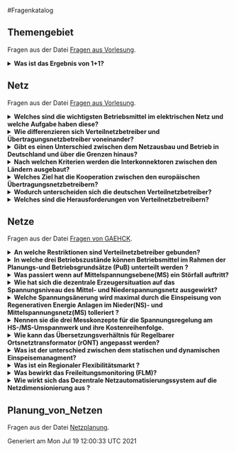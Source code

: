 #Fragenkatalog
## Themengebiet
Fragen aus der Datei [Fragen aus Vorlesung](./Fragenkatalog/00%20Themengebiet/Fragen%20aus%20Vorlesung.md).
<details><summary><b>Was ist das Ergebnis von 1+1?</b></summary>
<table><tr><td>

Die Antwort ist 2. Wenn man noch 40 addiert, kommt man auf 42.
</td></tr></table>
</details>

## Netz
Fragen aus der Datei [Fragen aus Vorlesung](./Fragenkatalog/01%20Netz/Fragen%20aus%20Vorlesung.md).
<details><summary><b>Welches sind die wichtigsten Betriebsmittel im elektrischen Netz und welche Aufgabe haben diese?</b></summary>
<table><tr><td>

- **Transformator**
  - Transformieren die Spannung
  - Kopplung zwischen den Spannungsebenen
- **Schaltanlagen**
  - Schalten von elektrischen Betriebsmitteln
  - Schützen von elektrischen Betriebsmitteln
- **Leitungen**
  - Transport von elektrischer Energie
  - **Freileitung**
    - Oberirdische Leitung
    - Einfluss von Wetter
    - Günstige Investition
    - Teure Betriebskosten
    - Gute thermische Eigenschaften 
  - **(Erd)kabel**
    - Leitung verbuddelt
    - Geschützt gegen Wetter
    - Teure Investiton 
    - Günstige Betriebskosten
    - Schlechte thermische Eigenschaften   
- **Ortsnetzstationen**
  - Bindeglied zwischen den Hauptkomponenten der MS und NS
  - Transformiert die Spannung auf Niederspannung
  - Besteht aus diversen Bauteilen
    - Transformator
    - Schaltanlagen
    - Sammelschienen
    - Schutztechnik
    - (Messtechnik)
    - (Fernwirktechnik) 
- **Hilfs- und Schutzeinrichtungen**
  - Netzschutz- und Erdschlusseinrichtungen
  - Systeme zur Sammlung, Übertragung und Verarbeitung von Betriebsdaten und Schaltbefehlen
  - Einrichtung für die Überwachung der Systemkomponenten
  -	ggf. Blindleistungskompensationsanlagen


</td></tr></table>
</details>
<details><summary><b>Wie differenzieren sich Verteilnetzbetreiber und Übertragungsnetzbetreiber voneinander?</b></summary>
<table><tr><td>

- ÜNBs sind grenzübergreifend tätig (zuständig für Kopplungskapazität)
-	ÜNB Höchst- und Hochspannung, VNB Mittel- und Niederspannung
-	VNB: Regional, Netztopologie: vermascht, eher zentralisiert
-	ÜNB: Überregional, Netztopologie: ausladend, gestreckt


</td></tr></table>
</details>
<details><summary><b>Gibt es einen Unterschied zwischen dem Netzausbau und Betrieb in Deutschland und über die Grenzen hinaus?</b></summary>
<table><tr><td>

-	Deutschland ist eine Kupferplatte
-	Mit anderen Ländern über die Interkonnektoren verbunden
- In Europa: die Übertragungskapazität werden mitgehandelt 


</td></tr></table>
</details>
<details><summary><b>Nach welchen Kriterien werden die Interkonnektoren zwischen den Ländern ausgebaut?</b></summary>
<table><tr><td>

- Wohlfahrtsgewinn
- Investitionskosten
- Versorgungssicherheit
- Angleichen der Marktpreise
- Verringerung der Emissionen

F 1 - 24

</td></tr></table>
</details>
<details><summary><b>Welches Ziel hat die Kooperation zwischen den europäischen Übertragungsnetzbetreibern? </b></summary>
<table><tr><td>

- Sicherheit
- Markt
- Nachhaltigkeit
- elektrisches Netz

F 1 - 17

</td></tr></table>
</details>
<details><summary><b>Wodurch unterscheiden sich die deutschen Verteilnetzbetreiber? </b></summary>
<table><tr><td>

- Lastdichte/Bevölkerungsdichte (Land, Dorf, Stadt)
- Geografischen Verteilung
- Erzeugungsdichte
- Kooperationsmodell (Beteiligungs-, Pacht-, Betriebsführungs-, Dienstleistungs-Modell)

</td></tr></table>
</details>
<details><summary><b>Welches sind die Herausforderungen von Verteilnetzbetreibern?</b></summary>
<table><tr><td>

- Erneuerbare Energien (dezentrale Erzeuger)
- Elektromobilität
- Langfristige Planung erforderlich
</td></tr></table>
</details>

## Netze
Fragen aus der Datei [Fragen von GAEHCK](./Fragenkatalog/02%20Netze/Fragen%20von%20GAEHCK.md).
<details><summary><b>An welche Restriktionen sind Verteilnetzbetreiber gebunden?</b></summary>
<table><tr><td>

- DIN EN 50160 (Merkmale der Spannungsbandes in öffentlichen Elektrizitätsversorgungsnetzen werden festgelegt)
  - Der 10-Minuten-Mittelwert soll mit 95% Wahrscheinlichkeit ein Delta von 10% haben
- Schnelle Spannungsänderungen sind gemäß DIN EN 50160 
  - Unter bestimmten Betriebsbedingungen dürfen mehrmals täglich mit kurzer Dauer Spannungsänderungen von bis zu 10 % von 𝑈n auftreten
  - Unter normalen Betriebsbedingungen sollte die Spannungsänderung nicht höher als 5% sein
- Planungs- und Betriebsgrundsätze
- Technische Anschlussbedingungen Niederspannung

</td></tr></table>
</details>
<details><summary><b>In welche drei Betriebszustände können Betriebsmittel im Rahmen der Planungs-und Betriebsgrundsätze (PuB) unterteilt werden ?</b></summary>
<table><tr><td>

- Störfall   -> Dauer maximal 8 Stunden / Transformator Belastungsgrad 1,3 / Kabel  Belastungsgrad 1,2
- VNB-Last   -> Belastungsgrad 0,7
- Dauerbetrieb -> gleichmäßige Belastung der Betriebsmittel / Belastungsgrad 1

</td></tr></table>
</details>
<details><summary><b>Was passiert wenn auf Mittelspannungsebene(MS) ein Störfall auftritt?</b></summary>
<table><tr><td>

- Da in der MS eine (n-1)-sicher Versorgung vorgeschrieben ist können die Kunden nahezu unterbrechungsfrei versorgt werden.
- Hierfür müssen Leistungsreserven in den Betriebsmitteln eingehalten werden.

</td></tr></table>
</details>
<details><summary><b>Wie hat sich die dezentrale Erzeugersituation auf das Spannungsniveau des Mittel- und Niederspannungsnetz ausgewirkt?</b></summary>
<table><tr><td>

- Die Erzeugunsituation hat dafür gesorgt, dass die Nennspannung von 104% auf 100% bzw. 97 % abgesenkt wurde da nun Einspeisung im Niederspannungsnetz statt findet.
- Bessere Ausnutzung des gesamten Spannungsband

</td></tr></table>
</details>
<details><summary><b>Welche Spannungsänerung wird maximal durch die Einspeisung von Regenerativen Energie Anlagen im Nieder(NS)- und Mittelspannungsnetz(MS) tolleriert ?</b></summary>
<table><tr><td>

- MS-Netz, Spannungsänderung von max. 2%
- NS-Netz, Spannungsänderung von max. 3%

</td></tr></table>
</details>
<details><summary><b>Nennen sie die drei Messkonzepte für die Spannungsregelung am HS-/MS-Umspannwerk und ihre Kostenreihenfolge.</b></summary>
<table><tr><td>

Kosten wie Reihenfolge:
1. Spannungsmessung an der MS-Sammelschiene
2. Spannungsmessung an MS-Sammelschiene und Messung der vom Transformator übertragenen Leistung
3. Spannungsmessung an kritischen Netzverknüpfungspunkten (Schlechtpunkte) oder vollständige Netzzustandsermittlung

</td></tr></table>
</details>
<details><summary><b>Wie kann das  Übersetzungsverhältnis für Regelbarer Ortsnetztransformator (rONT) angepasst werden?</b></summary>
<table><tr><td>

![20Einsatzweisen](./Fragenkatalog/02%20Netze/ROS%20Einsatzweisen.PNG)

</td></tr></table>
</details>
<details><summary><b>Was ist der unterschied zwischen dem statischen und dynamischen Einspeisemanagment?</b></summary>
<table><tr><td>

- gezielte dynamische Absenkung der eingespeisten Wirkleistung bei dynamischen Einspeisemanagement
- dauerhafte statische Begrenzung der eingespeisten Wirkleistung bei statischem Einspeisemanagement 

![Einspeisemanagmentvergleich](./Fragenkatalog/02%20Netze/Einspeisemanagmentvergleich.PNG)

</td></tr></table>
</details>
<details><summary><b>Was ist ein Regionaler Flexibilitätsmarkt ?</b></summary>
<table><tr><td>

- Dieser Markt ist eine Hadelsplattform zum einkauf von Flexibilität, welche Grenzwertverletzungen zu verhindern.
- Voraussetzung ist ein dezentrales Netzautomatisierungssystem

</td></tr></table>
</details>
<details><summary><b>Was bewirkt das Freileitungsmonitoring (FLM)?</b></summary>
<table><tr><td>

- Die Dauerstrombelastbarkeit wird dynamisch den Witterungsbedingungen angepasst, um die Belastungsreserven besser auszunutzen

</td></tr></table>
</details>
<details><summary><b>Wie wirkt sich das Dezentrale Netzautomatisierungssystem auf die Netzdimensionierung aus ?</b></summary>
<table><tr><td>

- Das Netz muss nicht länger für Worst-Case-Fall ausgelegt
</td></tr></table>
</details>

## Planung_von_Netzen
Fragen aus der Datei [Netzplanung](./Fragenkatalog/03%20Planung_von_Netzen/Netzplanung.md).

</td></tr></table>
</details>



Generiert am Mon Jul 19 12:00:33 UTC 2021
